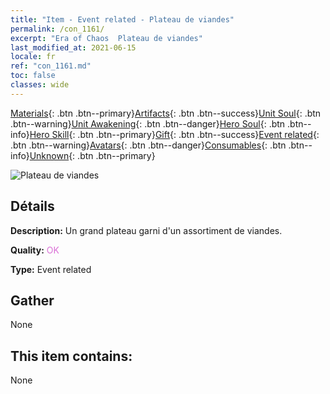 ```yaml
---
title: "Item - Event related - Plateau de viandes"
permalink: /con_1161/
excerpt: "Era of Chaos  Plateau de viandes"
last_modified_at: 2021-06-15
locale: fr
ref: "con_1161.md"
toc: false
classes: wide
---
```

 [Materials](/ItemsFR/){: .btn .btn--primary}[Artifacts](/ItemsFR/Artifacts/){: .btn .btn--success}[Unit Soul](/ItemsFR/UnitSoul/){: .btn .btn--warning}[Unit Awakening](/ItemsFR/UnitAwakening/){: .btn .btn--danger}[Hero Soul](/ItemsFR/HeroSoul/){: .btn .btn--info}[Hero Skill](/ItemsFR/HeroSkill/){: .btn .btn--primary}[Gift](/ItemsFR/Gift/){: .btn .btn--success}[Event related](/ItemsFR/Events/){: .btn .btn--warning}[Avatars](/ItemsFR/Avatars/){: .btn .btn--danger}[Consumables](/ItemsFR/Consumables/){: .btn .btn--info}[Unknown](/ItemsFR/Unknown/){: .btn .btn--primary}

 ![Plateau de viandes](/images/t/i_8150011.png)

## Détails
 **Description:** Un grand plateau garni d'un assortiment de viandes.

 **Quality:** <span style="color: #DA70D6">OK</span>

 **Type:** Event related

## Gather

  None

## This item contains:

  None


